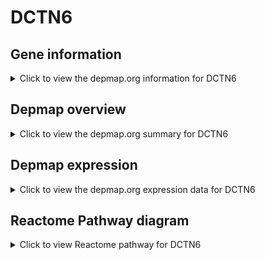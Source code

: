 <h1>DCTN6</h1>

<h2>Gene information</h2>
<details>
  <summary>Click to view the depmap.org information for DCTN6</summary>
  <iframe src="https://depmap.org/portal/gene/DCTN6?tab=about" style="border:none;width:100%;height:800px"></iframe>
</details>

<h2>Depmap overview</h2>
<details>
  <summary>Click to view the depmap.org summary for DCTN6</summary>
  <iframe src="https://depmap.org/portal/gene/DCTN6?tab=overview" style="border:none;width:100%;height:800px"></iframe>
</details>

<h2>Depmap expression</h2>
<details>
  <summary>Click to view the depmap.org expression data for DCTN6</summary>
  <iframe src="https://depmap.org/portal/gene/DCTN6?tab=characterization" style="border:none;width:100%;height:800px"></iframe>
</details>



<h2>Reactome Pathway diagram</h2>
<details>
  <summary>Click to view Reactome pathway for DCTN6</summary>
  <p>COPI-independent Golgi-to-ER retrograde traffic</p>
  <iframe src="https://reactome.org/PathwayBrowser/#/R-HSA-6811436" style="border:none;width:100%;height:800px"></iframe>
</details>



